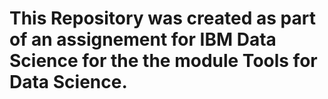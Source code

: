 # This Repository was created as part of an assignement for IBM Data Science for the the module Tools for Data Science. 
